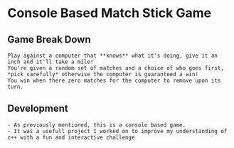 # Console Based Match Stick Game

## Game Break Down
    Play against a computer that **knows** what it's doing, give it an inch and it'll take a mile!
    You're given a random set of matches and a choice of who goes first, *pick carefully* otherwise the computer is guaranteed a win!
    You win when there zero matches for the computer to remove upon its turn.

## Development
    - As previously mentioned, this is a console based game.
    - It was a usefull project I worked on to improve my understanding of c++ with a fun and interactive challenge